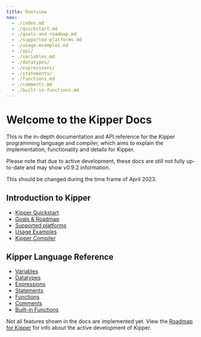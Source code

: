 ```yaml
---
title: Overview
nav:
  - ./index.md
  - ./quickstart.md
  - ./goals-and-roadmap.md
  - ./supported-platforms.md
  - ./usage-examples.md
  - ./api/
  - ./variables.md
  - ./datatypes/
  - ./expressions/
  - ./statements/
  - ./functions.md
  - ./comments.md
  - ./built-in-functions.md
---
```


# Welcome to the Kipper Docs

This is the in-depth documentation and API reference for the Kipper programming language and compiler, which aims to
explain the implementation, functionality and details for Kipper.

<div class="important">
<p>Please note that due to active development, these docs are still not fully up-to-date and may show v0.9.2
information.</p>
<p>This should be changed during the time frame of April 2023.</p>
</div>

## Introduction to Kipper

- [Kipper Quickstart](./quickstart.html)
- [Goals & Roadmap](./goals-and-roadmap.html)
- [Supported platforms](./supported-platforms.html)
- [Usage Examples](./usage-examples.html)
- [Kipper Compiler](./compiler.html)

## Kipper Language Reference

- [Variables](./variables.html)
- [Datatypes](./datatypes/index.html)
- [Expressions](./expressions/index.html)
- [Statements](./statements/index.html)
- [Functions](./functions.html)
- [Comments](./comments.html)
- [Built-in Functions](./built-in-functions.html)

<p class="important">
  Not all features shown in the docs are implemented yet. View the
  <a href="<%- roadmapURL %>">Roadmap for Kipper</a>
  for info about the active development of Kipper.
</p>
